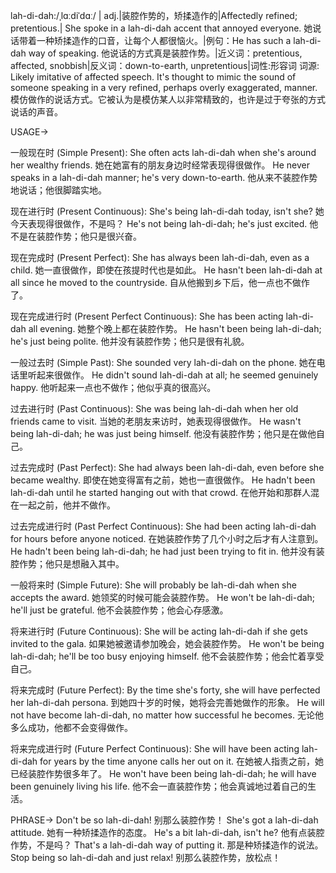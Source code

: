 lah-di-dah:/ˌlɑːdiˈdɑː/ | adj.|装腔作势的，矫揉造作的|Affectedly refined; pretentious.| She spoke in a lah-di-dah accent that annoyed everyone. 她说话带着一种矫揉造作的口音，让每个人都很恼火。|例句：He has such a lah-di-dah way of speaking. 他说话的方式真是装腔作势。|近义词：pretentious, affected, snobbish|反义词：down-to-earth, unpretentious|词性:形容词
词源:  Likely imitative of affected speech.  It's thought to mimic the sound of someone speaking in a very refined, perhaps overly exaggerated, manner. 模仿做作的说话方式。它被认为是模仿某人以非常精致的，也许是过于夸张的方式说话的声音。


USAGE->

一般现在时 (Simple Present):
She often acts lah-di-dah when she's around her wealthy friends.  她在她富有的朋友身边时经常表现得很做作。
He never speaks in a lah-di-dah manner; he's very down-to-earth. 他从来不装腔作势地说话；他很脚踏实地。

现在进行时 (Present Continuous):
She's being lah-di-dah today, isn't she? 她今天表现得很做作，不是吗？
He's not being lah-di-dah; he's just excited. 他不是在装腔作势；他只是很兴奋。

现在完成时 (Present Perfect):
She has always been lah-di-dah, even as a child. 她一直很做作，即使在孩提时代也是如此。
He hasn't been lah-di-dah at all since he moved to the countryside. 自从他搬到乡下后，他一点也不做作了。

现在完成进行时 (Present Perfect Continuous):
She has been acting lah-di-dah all evening. 她整个晚上都在装腔作势。
He hasn't been being lah-di-dah; he's just being polite. 他并没有装腔作势；他只是很有礼貌。

一般过去时 (Simple Past):
She sounded very lah-di-dah on the phone. 她在电话里听起来很做作。
He didn't sound lah-di-dah at all; he seemed genuinely happy. 他听起来一点也不做作；他似乎真的很高兴。

过去进行时 (Past Continuous):
She was being lah-di-dah when her old friends came to visit. 当她的老朋友来访时，她表现得很做作。
He wasn't being lah-di-dah; he was just being himself. 他没有装腔作势；他只是在做他自己。


过去完成时 (Past Perfect):
She had always been lah-di-dah, even before she became wealthy.  即使在她变得富有之前，她也一直很做作。
He hadn't been lah-di-dah until he started hanging out with that crowd. 在他开始和那群人混在一起之前，他并不做作。

过去完成进行时 (Past Perfect Continuous):
She had been acting lah-di-dah for hours before anyone noticed.  在她装腔作势了几个小时之后才有人注意到。
He hadn't been being lah-di-dah; he had just been trying to fit in. 他并没有装腔作势；他只是想融入其中。

一般将来时 (Simple Future):
She will probably be lah-di-dah when she accepts the award. 她领奖的时候可能会装腔作势。
He won't be lah-di-dah; he'll just be grateful. 他不会装腔作势；他会心存感激。

将来进行时 (Future Continuous):
She will be acting lah-di-dah if she gets invited to the gala. 如果她被邀请参加晚会，她会装腔作势。
He won't be being lah-di-dah; he'll be too busy enjoying himself. 他不会装腔作势；他会忙着享受自己。


将来完成时 (Future Perfect):
By the time she's forty, she will have perfected her lah-di-dah persona. 到她四十岁的时候，她将会完善她做作的形象。
He will not have become lah-di-dah, no matter how successful he becomes. 无论他多么成功，他都不会变得做作。

将来完成进行时 (Future Perfect Continuous):
She will have been acting lah-di-dah for years by the time anyone calls her out on it.  在她被人指责之前，她已经装腔作势很多年了。
He won't have been being lah-di-dah; he will have been genuinely living his life. 他不会一直装腔作势；他会真诚地过着自己的生活。


PHRASE->
Don't be so lah-di-dah! 别那么装腔作势！
She's got a lah-di-dah attitude. 她有一种矫揉造作的态度。
He's a bit lah-di-dah, isn't he?  他有点装腔作势，不是吗？
That's a lah-di-dah way of putting it. 那是种矫揉造作的说法。
Stop being so lah-di-dah and just relax! 别那么装腔作势，放松点！
